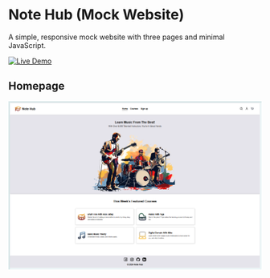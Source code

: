 # Note Hub (Mock Website) 
A simple, responsive mock website with three pages and minimal JavaScript.     

[![Live Demo](https://img.shields.io/badge/Live-Demo-green?logo=github)](https://peppson.github.io/notehub-sample-site/)


## Homepage
![Paint sketch of homepage](images/front-page.png)  
<br>
